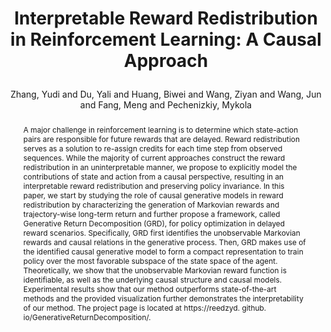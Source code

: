 ---
layout: pub
type: inproceedings
title: >
    Interpretable Reward Redistribution in Reinforcement Learning: A Causal Approach
author: Zhang, Yudi and Du, Yali and Huang, Biwei and Wang, Ziyan and Wang, Jun and Fang, Meng and Pechenizkiy, Mykola
arxiv: 2305.18427
abbr: NeurIPS'23
correspondence: Zheng, Zilong
website: https://reedzyd.github.io/GenerativeReturnDecomposition/
booktitle: The Thirty-Seventh Annual Conference on Neural Information Processing Systems (NeruIPS)
year: 2023
selected: false
abstract: >
    A major challenge in reinforcement learning is to determine which state-action pairs are responsible for future rewards that are delayed. Reward redistribution serves as a solution to re-assign credits for each time step from observed sequences. While the majority of current approaches construct the reward redistribution in an uninterpretable manner, we propose to explicitly model the contributions of state and action from a causal perspective, resulting in an interpretable reward redistribution and preserving policy invariance. In this paper, we start by studying the role of causal generative models in reward redistribution by characterizing the generation of Markovian rewards and trajectory-wise long-term return and further propose a framework, called Generative Return Decomposition (GRD), for policy optimization in delayed reward scenarios. Specifically, GRD first identifies the unobservable Markovian rewards and causal relations in the generative process. Then, GRD makes use of the identified causal generative model to form a compact representation to train policy over the most favorable subspace of the state space of the agent. Theoretically, we show that the unobservable Markovian reward function is identifiable, as well as the underlying causal structure and causal models. Experimental results show that our method outperforms state-of-the-art methods and the provided visualization further demonstrates the interpretability of our method. The project page is located at https://reedzyd. github. io/GenerativeReturnDecomposition/.
bibtex: >
    @inproceedings{NEURIPS2023_402e1210,
        author = {Zhang, Yudi and Du, Yali and Huang, Biwei and Wang, Ziyan and Wang, Jun and Fang, Meng and Pechenizkiy, Mykola},
        booktitle = {The Thirty-Seventh Annual Conference on Neural Information Processing Systems (NeruIPS)},
        editor = {A. Oh and T. Neumann and A. Globerson and K. Saenko and M. Hardt and S. Levine},
        pages = {20208--20229},
        publisher = {Curran Associates, Inc.},
        title = {Interpretable Reward Redistribution in Reinforcement Learning: A Causal Approach},
        url = {https://proceedings.neurips.cc/paper_files/paper/2023/file/402e12102d6ec3ea3df40ce1b23d423a-Paper-Conference.pdf},
        volume = {36},
        year = {2023}
    }

---